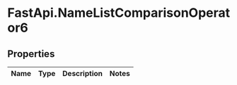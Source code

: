 # FastApi.NameListComparisonOperator6

## Properties
Name | Type | Description | Notes
------------ | ------------- | ------------- | -------------
